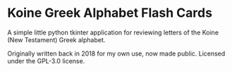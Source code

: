 # Koine Greek Alphabet Flash Cards

A simple little python tkinter application for reviewing letters of the Koine (New Testament) Greek alphabet.

Originally written back in 2018 for my own use, now made public. Licensed under the GPL-3.0 license.